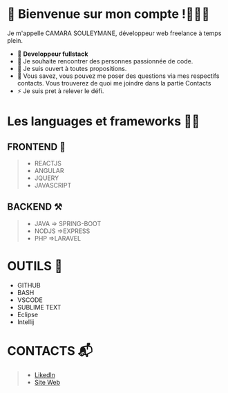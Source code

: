 
 # 🔭 Bienvenue sur mon compte !👨🏻‍💻
   Je m'appelle CAMARA SOULEYMANE, développeur web freelance à temps plein. 
- 🌱 **Developpeur fullstack**
- 👯 Je souhaite rencontrer des personnes passionnée de code.
- 🤔 Je suis ouvert à toutes propositions. 
- 💬 Vous savez, vous pouvez me poser des questions via mes respectifs contacts. Vous trouverez de quoi me joindre dans la partie Contacts
- ⚡ Je suis pret à relever le défi.

# Les languages et frameworks 🥷🏾
 ## FRONTEND 📐 
   >- REACTJS
   >- ANGULAR
   >- JQUERY
   >- JAVASCRIPT

## BACKEND ⚒
 
  >- JAVA
      => SPRING-BOOT
  >- NODJS 
      =>EXPRESS
  >- PHP
     =>LARAVEL

# OUTILS 🧰
 - GITHUB
 - BASH
 - VSCODE
 - SUBLIME TEXT
 - Eclipse
 - Intellij
  
   
# CONTACTS 📬
 
  > - [Likedln](https://www.linkedin.com/in/souleymane-camara-59b5ba1a2/)
 > - [Site Web](https://portfolio-camara.herokuapp.com)
 
 
 





<!--
**workhard2021/workhard2021** is a ✨ _special_ ✨ repository because its `README.md` (this file) appears on your GitHub profile.

Here are some ideas to get you started:
### Hi there 👋
- 🔭  Je suis camara camara souleymane ...
- 🌱 Je suis developpeur web  ...
- 👯 je chercher des personnes ou une equipe motiver pour l'amour des codes ...
- 🤔 je suis ouvert a toute proposition  ...
- 💬 vous savez vous pouvez me poser des question via mes respectifs contacts...
- 📫 How to reach me: ...
- 😄 Pronouns: ...
- ⚡ Fun fact: ...
-->
